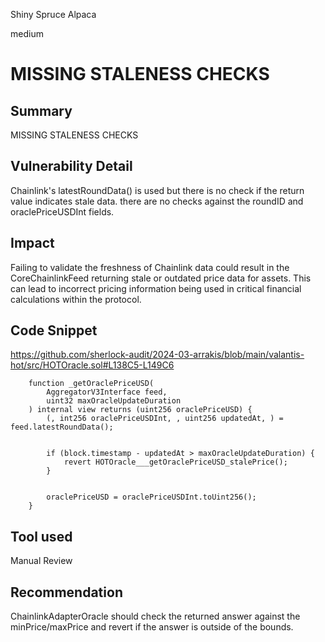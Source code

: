 Shiny Spruce Alpaca

medium

# MISSING STALENESS CHECKS

## Summary
MISSING STALENESS CHECKS
## Vulnerability Detail
Chainlink's latestRoundData() is used but there is no check if the return value indicates stale data.
there are no checks against the roundID and oraclePriceUSDInt fields.
## Impact
Failing to validate the freshness of Chainlink data could result in the CoreChainlinkFeed returning stale or outdated price data for assets. This can lead to incorrect pricing information being used in critical financial calculations within the protocol.
## Code Snippet
https://github.com/sherlock-audit/2024-03-arrakis/blob/main/valantis-hot/src/HOTOracle.sol#L138C5-L149C6

```solidity
    function _getOraclePriceUSD(
        AggregatorV3Interface feed,
        uint32 maxOracleUpdateDuration
    ) internal view returns (uint256 oraclePriceUSD) {
        (, int256 oraclePriceUSDInt, , uint256 updatedAt, ) = feed.latestRoundData();


        if (block.timestamp - updatedAt > maxOracleUpdateDuration) {
            revert HOTOracle___getOraclePriceUSD_stalePrice();
        }


        oraclePriceUSD = oraclePriceUSDInt.toUint256();
    }
```
## Tool used

Manual Review

## Recommendation
ChainlinkAdapterOracle should check the returned answer against the minPrice/maxPrice and revert if the answer is outside of the bounds.